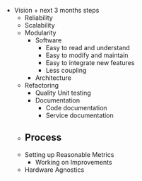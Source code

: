 
- Vision + next 3 months steps
	- Reliability
	- Scalability
	- Modularity
		- Software
			- Easy to read and understand 
			- Easy to modify and maintain 
			- Easy to integrate new features
			- Less coupling
		- Architecture
	- Refactoring
		- Quality Unit testing
		- Documentation
			- Code documentation
			- Service documentation
	- Process
		- 
	- Setting up Reasonable Metrics
		- Working on Improvements
	- Hardware Agnostics
<!--stackedit_data:
eyJoaXN0b3J5IjpbNDY4MzUxMzg4LDEyMTQ1NDg0OTksNTg4ND
QxMzQ3XX0=
-->